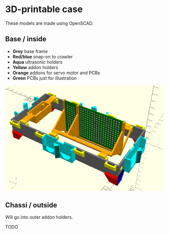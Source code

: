# 3D-printable case
These models are made using OpenSCAD.

## Base / inside
* **Grey** base frame
* **Red/blue** snap-on to crawler
* **Aqua** ultrasonic holders
* **Yellow** addon holders
* **Orange** addons for servo motor and PCBs
* **Green** PCBs just for illustration

![base](base.png "Base")

## Chassi / outside
Will go into outer addon holders.

TODO
